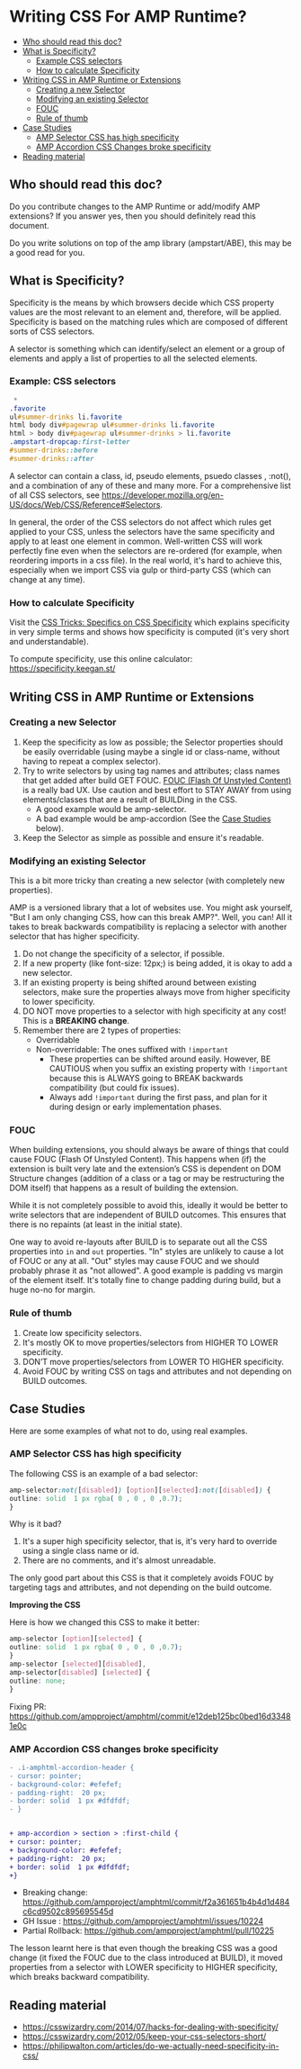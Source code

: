 # Writing CSS For AMP Runtime?

- [Who should read this doc?](#who-should-read-this-doc)
- [What is Specificity?](#what-is-specificity)
  - [Example CSS selectors](#example-css-selectors)
  - [How to calculate Specificity](#how-to-calculate-specificity)
- [Writing CSS in AMP Runtime or Extensions](#writing-css-in-amp-runtime-or-extensions)
  - [Creating a new Selector](#creating-a-new-selector)
  - [Modifying an existing Selector](#modifying-an-existing-selector)
  - [FOUC](#fouc)
  - [Rule of thumb](#rule-of-thumb)
- [Case Studies](#case-studies)
  - [AMP Selector CSS has high specificity](#amp-selector-css-has-high-specificity)
  - [AMP Accordion CSS Changes broke specificity](#amp-accordion-css-changes-broke-specificity)
- [Reading material](#reading-material)

## Who should read this doc?

Do you contribute changes to the AMP Runtime or add/modify AMP extensions? If you answer yes, then you should definitely read this document.

Do you write solutions on top of the amp library (ampstart/ABE), this may be a good read for
you.

## What is Specificity?

Specificity is the means by which browsers decide which CSS property values are the most
relevant to an element and, therefore, will be applied. Specificity is based on the matching rules
which are composed of different sorts of CSS selectors.


A selector is something which can identify/select an element or a group of elements and apply a
list of properties to all the selected elements.

### Example: CSS selectors

```css
 *
.favorite
ul#summer-drinks li.favorite
html body div#pagewrap ul#summer-drinks li.favorite
html > body div#pagewrap ul#summer-drinks > li.favorite
.ampstart-dropcap:first-letter
#summer-drinks::before
#summer-drinks::after
```
A selector can contain a class, id, pseudo elements, psuedo classes , :not(), and a combination
of any of these and many more. For a comprehensive list of all CSS selectors, see https://developer.mozilla.org/en-US/docs/Web/CSS/Reference#Selectors.

In general, the order of the CSS selectors do not affect which rules get applied to your CSS,
unless the selectors have the same specificity and apply to at least one element in common.
Well-written CSS will work perfectly fine even when the selectors are re-ordered (for example, when reordering imports in a css file). In the real world, it's hard to achieve this, especially
when we import CSS via gulp or third-party CSS (which can change at any time).

### How to calculate Specificity

Visit the [CSS Tricks: Specifics on CSS Specificity](https://css-tricks.com/specifics-on-css-specificity/) which explains specificity in very simple terms and shows how specificity is computed (it's very short and understandable).

To compute specificity, use this online calculator: https://specificity.keegan.st/

## Writing CSS in AMP Runtime or Extensions

### Creating a new Selector

1. Keep the specificity as low as possible; the Selector properties should be easily
    overridable (using maybe a single id or class-name, without having to repeat a complex
    selector).
2. Try to write selectors by using tag names and attributes; class names that get added after
    build GET FOUC. [FOUC (Flash Of Unstyled Content)](#fouc) is a really bad UX. Use caution
    and best effort to STAY AWAY from using elements/classes that are a result of
    BUILDing in the CSS.
    * A good example would be amp-selector.
    * A bad example would be amp-accordion (See the [Case Studies](#case-studies) below).
3. Keep the Selector as simple as possible and ensure it's readable.

### Modifying an existing Selector

This is a bit more tricky than creating a new selector (with completely new properties).

AMP is a versioned library that a lot of websites use. You might ask yourself, "But I am only changing CSS, how can
this break AMP?".  Well, you can! All it takes to break backwards compatibility is replacing a selector with another
selector that has higher specificity.

1. Do not change the specificity of a selector, if possible.
2. If a new property (like font-size: 12px;) is being added, it is okay to add a new selector.
3. If an existing property is being shifted around between existing selectors, make sure the
    properties always move from higher specificity to lower specificity.
4. DO NOT move properties to a selector with high specificity at any cost! This is a
    **BREAKING change**.
5. Remember there are 2 types of properties:
    * Overridable
    * Non-overridable: The ones suffixed with `!important`
      * These properties can be shifted around easily. However, BE CAUTIOUS
          when you suffix an existing property with `!important` because this is ALWAYS
          going to BREAK backwards compatibility (but could fix issues).
       * Always add `!important` during the first pass, and plan for it during design or
          early implementation phases.

### FOUC

When building extensions, you should always be aware of things that could cause FOUC (Flash Of Unstyled
Content). This happens when (if) the extension is built very late and the extension’s CSS is
dependent on DOM Structure changes (addition of a class or a tag or may be restructuring the
DOM itself) that happens as a result of building the extension.

While it is not completely possible to avoid this, ideally it would be better to write selectors that
are independent of BUILD outcomes. This ensures that there is no repaints (at least in the initial
state).

One way to avoid re-layouts after BUILD is to separate out all the CSS properties into `in` and
`out` properties. "In" styles are unlikely to cause a lot of FOUC or any at all. "Out" styles may cause FOUC and
we should probably phrase it as "not allowed". A good example is padding vs margin of the
element itself. It's totally fine to change padding during build, but a huge no-no for margin.

### Rule of thumb

1. Create low specificity selectors.
2. It's mostly OK to move properties/selectors from HIGHER TO LOWER specificity.
3. DON’T move properties/selectors from LOWER TO HIGHER specificity.
4. Avoid FOUC by writing CSS on tags and attributes and not depending on BUILD
    outcomes.

## Case Studies

Here are some examples of what not to do, using real examples.

### AMP Selector CSS has high specificity

The following CSS is an example of a bad selector:

```css
amp-selector​:not​([​disabled​]) [​option​][​selected​]​:not​([​disabled​]) {
​outline​: ​solid​ ​ 1 ​px​ ​rgba​(​ 0 ​,​ 0 ​,​ 0 ​,​0.7​);
}
```
Why is it bad?

1. It's a super high specificity selector, that is, it's very hard to override using a single class name or id.
2. There are no comments, and it's almost unreadable.

The only good part about this CSS is that it completely avoids FOUC by targeting tags and attributes, and
not depending on the build outcome.

**Improving the CSS**

Here is how we changed this CSS to make it better:

```css
amp-selector​ [​option​][​selected​] {
​outline​: ​solid​ ​ 1 ​px​ ​rgba​(​ 0 ​,​ 0 ​,​ 0 ​,​0.7​);
}
amp-selector​ [​selected​][​disabled​],
amp-selector​[​disabled​] [​selected​] {
​outline​: ​none​;
}
```
Fixing PR: https://github.com/ampproject/amphtml/commit/e12deb125bc0bed16d33481e0c

### AMP Accordion CSS changes broke specificity

```diff
- .i-amphtml-accordion-header​ {
- ​cursor​: ​pointer​;
- ​background-color​: ​#efefef​;
- ​padding-right​: ​ 20 ​px​;
- ​border​: ​solid​ ​ 1 ​px​ ​#dfdfdf​;
- }


+ amp-accordion​ ​>​ ​section​ ​>​ ​:first-child​ {
+ ​cursor​: ​pointer​;
+ ​background-color​: ​#efefef​;
+ ​padding-right​: ​ 20 ​px​;
+ ​border​: ​solid​ ​ 1 ​px​ ​#dfdfdf​;
+}
```
* Breaking change: https://github.com/ampproject/amphtml/commit/f2a361651b4b4d1d484c6cd9502c895695545d
* GH Issue : https://github.com/ampproject/amphtml/issues/10224
* Partial Rollback: https://github.com/ampproject/amphtml/pull/10225

The lesson learnt here is that even though the breaking CSS was a good change (it fixed the FOUC
due to the class introduced at BUILD), it moved properties from a selector with LOWER
specificity to HIGHER specificity, which breaks backward compatibility.


## Reading material

- https://csswizardry.com/2014/07/hacks-for-dealing-with-specificity/
- https://csswizardry.com/2012/05/keep-your-css-selectors-short/
- https://philipwalton.com/articles/do-we-actually-need-specificity-in-css/


